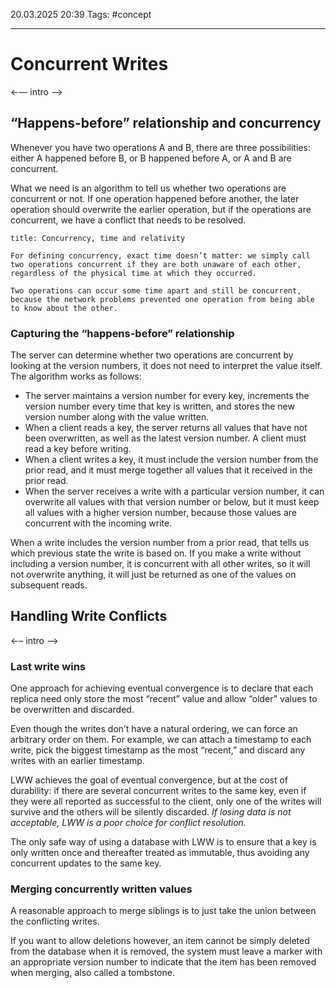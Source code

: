 20.03.2025 20:39
Tags: #concept

---
# Concurrent Writes

←— intro —>
## “Happens-before” relationship and concurrency
Whenever you have two operations A and B, there are three possibilities: either A happened before B, or B happened before A, or A and B are concurrent.

What we need is an algorithm to tell us whether two operations are concurrent or not. If one operation happened before another, the later operation should overwrite the earlier operation, but if the operations are concurrent, we have a conflict that needs to be resolved.

```ad-info
title: Concurrency, time and relativity

For defining concurrency, exact time doesn’t matter: we simply call two operations concurrent if they are both unaware of each other, regardless of the physical time at which they occurred.

Two operations can occur some time apart and still be concurrent, because the network problems prevented one operation from being able to know about the other.
```

### Capturing the “happens-before” relationship
The server can determine whether two operations are concurrent by looking at the version numbers, it does not need to interpret the value itself. The algorithm works as follows:

- The server maintains a version number for every key, increments the version number every time that key is written, and stores the new version number along with the value written.
- When a client reads a key, the server returns all values that have not been overwritten, as well as the latest version number. A client must read a key before writing.
- When a client writes a key, it must include the version number from the prior read, and it must merge together all values that it received in the prior read.
- When the server receives a write with a particular version number, it can overwrite all values with that version number or below, but it must keep all values with a higher version number, because those values are concurrent with the incoming write.

When a write includes the version number from a prior read, that tells us which previous state the write is based on. If you make a write without including a version number, it is concurrent with all other writes, so it will not overwrite anything, it will just be returned as one of the values on subsequent reads.

## Handling Write Conflicts
←– intro —>
### Last write wins
One approach for achieving eventual convergence is to declare that each replica need only store the most “recent” value and allow “older” values to be overwritten and discarded.

Even though the writes don’t have a natural ordering, we can force an arbitrary order on them. For example, we can attach a timestamp to each write, pick the biggest timestamp as the most “recent,” and discard any writes with an earlier timestamp.

LWW achieves the goal of eventual convergence, but at the cost of durability: if there are several concurrent writes to the same key, even if they were all reported as successful to the client, only one of the writes will survive and the others will be silently discarded. _If losing data is not acceptable, LWW is a poor choice for conflict resolution._

The only safe way of using a database with LWW is to ensure that a key is only written once and thereafter treated as immutable, thus avoiding any concurrent updates to the same key.
### Merging concurrently written values
A reasonable approach to merge siblings is to just take the union between the conflicting writes.

If you want to allow deletions however, an item cannot be simply deleted from the database when it is removed, the system must leave a marker with an appropriate version number to indicate that the item has been removed when merging, also called a tombstone.